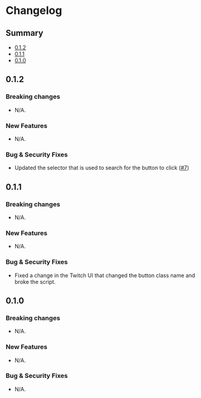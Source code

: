 # Changelog

## Summary

- [0.1.2](#012)
- [0.1.1](#011)
- [0.1.0](#010)

## 0.1.2

### Breaking changes

- N/A.

### New Features

- N/A.

### Bug & Security Fixes

- Updated the selector that is used to search for the button to click ([#7](https://github.com/aminnairi/twitch-coin/pull/7))

## 0.1.1

### Breaking changes

- N/A.

### New Features

- N/A.

### Bug & Security Fixes

- Fixed a change in the Twitch UI that changed the button class name and broke the script.

## 0.1.0

### Breaking changes

- N/A.

### New Features

- N/A.

### Bug & Security Fixes

- N/A.
